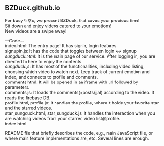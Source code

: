 ## BZDuck.github.io

For busy 덕후s, we present BZDuck, that saves your precious time!  
Sit down and enjoy videos catered to your emotions!  
New videos are a swipe away!  

--Code--  
index.html: The entry page! It has signin, login features  
signupin.js: It has the code that toggles between login <-> signup  
*sungduck.html*: It is the main page of our service. After logging in, you are directed to here to enjoy the contents.  
*sungduck.js*: It has most of the functionalities, including video listing, choosing which video to watch next, keep track of current emotion and index, and connects to profile and comments.  
comments.html: It will be opened in an iframe with url followed by parameters.  
comments.js: It loads the comments(=posts/jjal) according to the video. It reads the firebase DB.  
profile.html, profile.js: It handles the profile, where it holds your favorite star and the starred videos.  
star_sungduck.html, star_sungduck.js: It handles the interaction when you are watching videos from your starred video list@profile.  
index.html

README file that briefly describes the code, e.g., main JavaScript file, or where main feature implementations are, etc. Several lines are enough.
